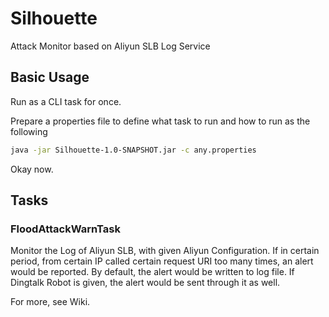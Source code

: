 # Silhouette
Attack Monitor based on Aliyun SLB Log Service

## Basic Usage

Run as a CLI task for once.

Prepare a properties file to define what task to run and how to run as the following

```bash
java -jar Silhouette-1.0-SNAPSHOT.jar -c any.properties
```

Okay now.

## Tasks

### FloodAttackWarnTask

Monitor the Log of Aliyun SLB, with given Aliyun Configuration.
If in certain period, from certain IP called certain request URI too many times, an alert would be reported.
By default, the alert would be written to log file.
If Dingtalk Robot is given, the alert would be sent through it as well.

For more, see Wiki. 